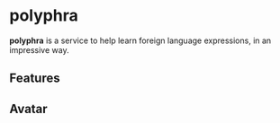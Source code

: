 # polyphra

**polyphra** is a service to help learn foreign language expressions, in an impressive way.

## Features


## Avatar
